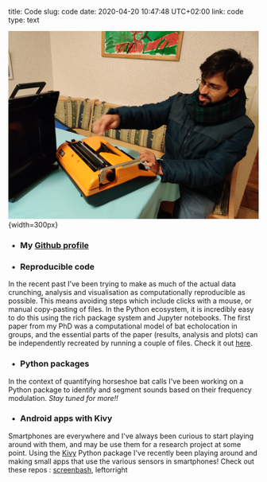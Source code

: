 title: Code
slug: code
date: 2020-04-20 10:47:48 UTC+02:00
link: code
type: text

![](../images/IMG_20200222_183025.jpg){width=300px}

* ### My [Github profile](https://github.com/thejasvibr)

* ### Reproducible code
In the recent past I've been trying to make as much of the actual data crunching, analysis and visualisation as computationally reproducible as possible. This means avoiding steps which include clicks with a mouse, or manual copy-pasting of files.
In the Python ecosystem, it is incredibly easy to do this using the rich package system and Jupyter notebooks. The first paper from my PhD was a computational  model of bat echolocation in groups, and 
the essential parts of the paper (results, analysis and  plots) can be independently recreated by running a couple of files.
Check it out  [here](https://github.com/thejasvibr/the_cocktail_party_nightmare).

* ### Python packages
In the context of quantifying horseshoe bat calls I've been working on a Python package to identify and segment sounds based on their frequency modulation. *Stay tuned for more!!*

* ### Android apps with Kivy
Smartphones are everywhere and I've always been curious to start playing around with them, and may be use them for a research project at some point. Using the [Kivy](https://kivy.org/#home)
Python package I've recently been playing around and making small apps that use the various sensors in smartphones! Check out these repos : [screenbash](https://github.com/thejasvibr/screenbash), leftorright
